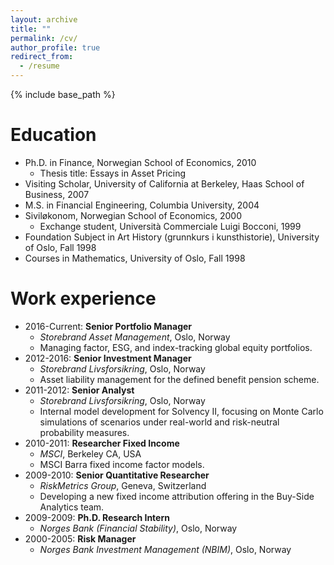 ```yaml
---
layout: archive
title: ""
permalink: /cv/
author_profile: true
redirect_from:
  - /resume
---
```


{% include base_path %}

Education
======
* Ph.D. in Finance, Norwegian School of Economics, 2010
  * Thesis title: Essays in Asset Pricing 
* Visiting Scholar, University of California at Berkeley, Haas School of Business, 2007
* M.S. in Financial Engineering, Columbia University, 2004
* Siviløkonom, Norwegian School of Economics, 2000
  * Exchange student, Università Commerciale Luigi Bocconi, 1999 
* Foundation Subject in Art History (grunnkurs i kunsthistorie), University of Oslo, Fall 1998
* Courses in Mathematics, University of Oslo, Fall 1998

Work experience
======
* 2016-Current: **Senior Portfolio Manager**
  * *Storebrand Asset Management*, Oslo, Norway
  * Managing factor, ESG, and index-tracking global equity portfolios.
* 2012-2016: **Senior Investment Manager**
  * *Storebrand Livsforsikring*, Oslo, Norway
  * Asset liability management for the defined benefit pension scheme.
* 2011-2012: **Senior Analyst**
  * *Storebrand Livsforsikring*, Oslo, Norway
  * Internal model development for Solvency II, focusing on Monte Carlo simulations of scenarios under real-world and risk-neutral probability measures.
* 2010-2011: **Researcher Fixed Income**
  * *MSCI*, Berkeley CA, USA
  * MSCI Barra fixed income factor models.
* 2009-2010: **Senior Quantitative Researcher**
  * *RiskMetrics Group*, Geneva, Switzerland
  * Developing a new fixed income attribution offering in the Buy-Side Analytics team.
* 2009-2009: **Ph.D. Research Intern**
  * *Norges Bank (Financial Stability)*, Oslo, Norway
* 2000-2005: **Risk Manager**
  * *Norges Bank Investment Management (NBIM)*, Oslo, Norway

